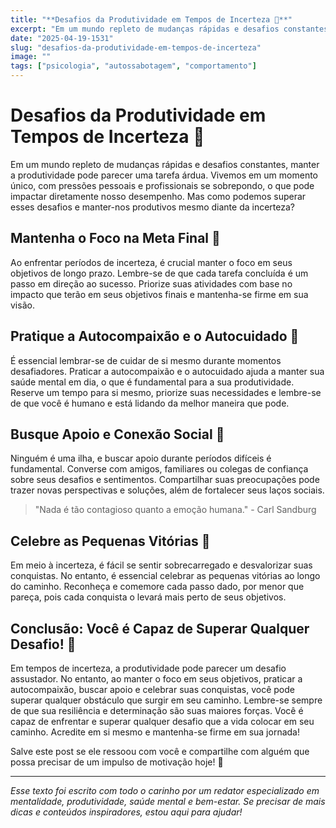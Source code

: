 ```yaml
---
title: "**Desafios da Produtividade em Tempos de Incerteza 🌟**"
excerpt: "Em um mundo repleto de mudanças rápidas e desafios constantes, manter a produtividade pode parecer uma tarefa árdua. Viv"
date: "2025-04-19-1531"
slug: "desafios-da-produtividade-em-tempos-de-incerteza"
image: ""
tags: ["psicologia", "autossabotagem", "comportamento"]
---
```


# **Desafios da Produtividade em Tempos de Incerteza 🌟**

Em um mundo repleto de mudanças rápidas e desafios constantes, manter a produtividade pode parecer uma tarefa árdua. Vivemos em um momento único, com pressões pessoais e profissionais se sobrepondo, o que pode impactar diretamente nosso desempenho. Mas como podemos superar esses desafios e manter-nos produtivos mesmo diante da incerteza?

## **Mantenha o Foco na Meta Final 🚀**

Ao enfrentar períodos de incerteza, é crucial manter o foco em seus objetivos de longo prazo. Lembre-se de que cada tarefa concluída é um passo em direção ao sucesso. Priorize suas atividades com base no impacto que terão em seus objetivos finais e mantenha-se firme em sua visão.

## **Pratique a Autocompaixão e o Autocuidado 💖**

É essencial lembrar-se de cuidar de si mesmo durante momentos desafiadores. Praticar a autocompaixão e o autocuidado ajuda a manter sua saúde mental em dia, o que é fundamental para a sua produtividade. Reserve um tempo para si mesmo, priorize suas necessidades e lembre-se de que você é humano e está lidando da melhor maneira que pode.

## **Busque Apoio e Conexão Social 🤝**

Ninguém é uma ilha, e buscar apoio durante períodos difíceis é fundamental. Converse com amigos, familiares ou colegas de confiança sobre seus desafios e sentimentos. Compartilhar suas preocupações pode trazer novas perspectivas e soluções, além de fortalecer seus laços sociais.

> "Nada é tão contagioso quanto a emoção humana." - Carl Sandburg

## **Celebre as Pequenas Vitórias 🎉**

Em meio à incerteza, é fácil se sentir sobrecarregado e desvalorizar suas conquistas. No entanto, é essencial celebrar as pequenas vitórias ao longo do caminho. Reconheça e comemore cada passo dado, por menor que pareça, pois cada conquista o levará mais perto de seus objetivos.

## **Conclusão: Você é Capaz de Superar Qualquer Desafio! 🌈**

Em tempos de incerteza, a produtividade pode parecer um desafio assustador. No entanto, ao manter o foco em seus objetivos, praticar a autocompaixão, buscar apoio e celebrar suas conquistas, você pode superar qualquer obstáculo que surgir em seu caminho. Lembre-se sempre de que sua resiliência e determinação são suas maiores forças. Você é capaz de enfrentar e superar qualquer desafio que a vida colocar em seu caminho. Acredite em si mesmo e mantenha-se firme em sua jornada!

Salve este post se ele ressoou com você e compartilhe com alguém que possa precisar de um impulso de motivação hoje! 🌟

--- 

*Esse texto foi escrito com todo o carinho por um redator especializado em mentalidade, produtividade, saúde mental e bem-estar. Se precisar de mais dicas e conteúdos inspiradores, estou aqui para ajudar!*
